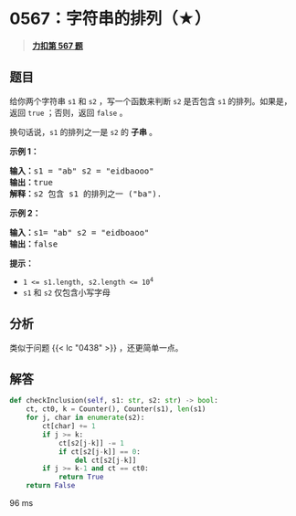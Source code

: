 # 0567：字符串的排列（★）


> <u>**[力扣第 567 题](https://leetcode.cn/problems/permutation-in-string/)**</u>

## 题目

<p>给你两个字符串 <code>s1</code> 和 <code>s2</code> ，写一个函数来判断 <code>s2</code> 是否包含 <code>s1</code><strong> </strong>的排列。如果是，返回 <code>true</code> ；否则，返回 <code>false</code> 。</p>

<p>换句话说，<code>s1</code> 的排列之一是 <code>s2</code> 的 <strong>子串</strong> 。</p>



<p><strong>示例 1：</strong></p>

<pre>
<strong>输入：</strong>s1 = "ab" s2 = "eidbaooo"
<strong>输出：</strong>true
<strong>解释：</strong>s2 包含 s1 的排列之一 ("ba").
</pre>

<p><strong>示例 2：</strong></p>

<pre>
<strong>输入：</strong>s1= "ab" s2 = "eidboaoo"
<strong>输出：</strong>false
</pre>



<p><strong>提示：</strong></p>

<ul>
<li><code>1 &lt;= s1.length, s2.length &lt;= 10<sup>4</sup></code></li>
<li><code>s1</code> 和 <code>s2</code> 仅包含小写字母</li>
</ul>


## 分析

类似于问题 {{< lc "0438" >}} ，还更简单一点。

## 解答

```python
def checkInclusion(self, s1: str, s2: str) -> bool:
    ct, ct0, k = Counter(), Counter(s1), len(s1)
    for j, char in enumerate(s2):
        ct[char] += 1
        if j >= k:
            ct[s2[j-k]] -= 1
            if ct[s2[j-k]] == 0:
                del ct[s2[j-k]]
        if j >= k-1 and ct == ct0:
            return True
    return False
```

96 ms

